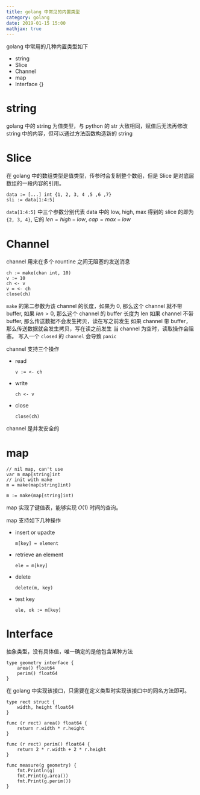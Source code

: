 ```yaml
---
title: golang 中常见的内置类型
category: golang
date: 2019-01-15 15:00
mathjax: true
---
```


golang 中常用的几种内置类型如下

- string
- Slice
- Channel
- map
- Interface {}

# string

golang 中的 string 为值类型，与 python 的 str 大致相同，赋值后无法再修改 string 中的内容，但可以通过方法函数构造新的 string

# Slice

在 golang 中的数组类型是值类型，传参时会复制整个数组，但是 Slice 是对底层数组的一段内容的引用。

```golang
data := [...] int {1, 2, 3, 4 ,5 ,6 ,7}
sli := data[1:4:5]
```

`data[1:4:5]` 中三个参数分别代表 data 中的 low, high, max
得到的 slice 的即为 `{2, 3, 4}`, 它的 $len = high - low$, $cap = max - low$

# Channel

channel 用来在多个 rountine 之间无阻塞的发送消息

```golang
ch := make(chan int, 10)
v := 10
ch <- v
v = <- ch
close(ch)
```

`make` 的第二参数为该 channel 的长度，如果为 0, 那么这个 channel 就不带 buffer, 如果 $len > 0$, 那么这个 channel 的 buffer 长度为 len
如果 channel 不带 buffer, 那么传送数据不会发生拷贝，读在写之前发生
如果 channel 带 buffer，那么传送数据就会发生拷贝，写在读之前发生
当 channel 为空时，读取操作会阻塞。
写入一个 `closed` 的 `channel` 会导致 `panic`

channel 支持三个操作

- read

  ```golang
  v := <- ch
  ```

- write

  ```golang
  ch <- v
  ```

- close

  ```golang
  close(ch)
  ```

channel 是并发安全的

# map

```golang
// nil map, can't use
var m map[string]int
// init with make
m = make(map[string]int)

m := make(map[string]int)
```

map 实现了键值表，能够实现 $O(1)$ 时间的查询。

map 支持如下几种操作

- insert or upadte

  ```golang
  m[key] = element
  ```

- retrieve an element

  ```golang
  ele = m[key]
  ```

- delete

  ```golang
  delete(m, key)
  ```

- test key

  ```golang
  ele, ok := m[key]
  ```

# Interface

抽象类型，没有具体值，唯一确定的是他包含某种方法

```golang
type geometry interface {
    area() float64
    perim() float64
}
```

在 golang 中实现该接口，只需要在定义类型时实现该接口中的同名方法即可。

```golang
type rect struct {
    width, height float64
}

func (r rect) area() float64 {
    return r.width * r.height
}

func (r rect) perim() float64 {
    return 2 * r.width + 2 * r.height
}

func measure(g geometry) {
    fmt.Println(g)
    fmt.Print(g.area())
    fmt.Print(g.perim())
}
```
